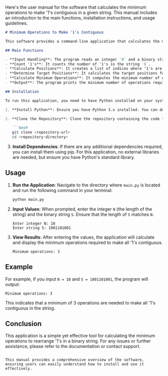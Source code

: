 Here's the user manual for the software that calculates the minimum operations to make '1's contiguous in a given string. This manual includes an introduction to the main functions, installation instructions, and usage guidelines.

```markdown
# Minimum Operations to Make '1's Contiguous

This software provides a command-line application that calculates the minimum number of operations required to make all '1's in a given binary string contiguous. 

## Main Functions

- **Input Handling**: The program reads an integer `N` and a binary string `S` from standard input.
- **Count '1's**: It counts the number of '1's in the string `S`.
- **Calculate Positions**: It creates a list of indices where '1's are located in the string.
- **Determine Target Positions**: It calculates the target positions for the '1's to be contiguous.
- **Calculate Minimum Operations**: It computes the minimum number of operations (swaps) needed to move the '1's to their target positions.
- **Output**: The program prints the minimum number of operations required.

## Installation

To run this application, you need to have Python installed on your system. Follow the steps below to set up the environment:

1. **Install Python**: Ensure you have Python 3.x installed. You can download it from [python.org](https://www.python.org/downloads/).

2. **Clone the Repository**: Clone the repository containing the code files.

   ```bash
   git clone <repository-url>
   cd <repository-directory>
   ```

3. **Install Dependencies**: If there are any additional dependencies required, you can install them using pip. For this application, no external libraries are needed, but ensure you have Python's standard library.

## Usage

1. **Run the Application**: Navigate to the directory where `main.py` is located and run the following command in your terminal:

   ```bash
   python main.py
   ```

2. **Input Values**: When prompted, enter the integer `N` (the length of the string) and the binary string `S`. Ensure that the length of `S` matches `N`.

   ```
   Enter integer N: 10
   Enter string S: 1001101001
   ```

3. **View Results**: After entering the values, the application will calculate and display the minimum operations required to make all '1's contiguous.

   ```
   Minimum operations: 3
   ```

## Example

For example, if you input `N = 10` and `S = 1001101001`, the program will output:

```
Minimum operations: 3
```

This indicates that a minimum of 3 operations are needed to make all '1's contiguous in the string.

## Conclusion

This application is a simple yet effective tool for calculating the minimum operations to rearrange '1's in a binary string. For any issues or further assistance, please refer to the documentation or contact support.

```

This manual provides a comprehensive overview of the software, ensuring users can easily understand how to install and use it effectively.